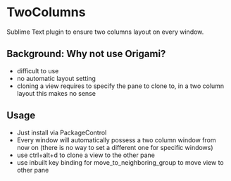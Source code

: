 # TwoColumns
Sublime Text plugin to ensure two columns layout on every window.

## Background: Why not use Origami?
- difficult to use
- no automatic layout setting
- cloning a view requires to specify the pane to clone to, in a two column layout this makes no sense

## Usage
- Just install via PackageControl
- Every window will automatically possess a two column window from now on (there is no way to set a different one for specific windows)
- use ctrl+alt+d to clone a view to the other pane
- use inbuilt key binding for move_to_neighboring_group to move view to other pane
